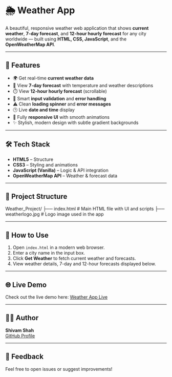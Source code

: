 # 🌦️ Weather App

A beautiful, responsive weather web application that shows **current weather**, **7-day forecast**, and **12-hour hourly forecast** for any city worldwide — built using **HTML, CSS, JavaScript**, and the **OpenWeatherMap API**.

---

## 🚀 Features

- 🌍 Get real-time **current weather data**  
- 📅 View **7-day forecast** with temperature and weather descriptions  
- ⏱️ View **12-hour hourly forecast** (scrollable)  
- 🧠 Smart **input validation** and **error handling**  
- ⚠️ Clean **loading spinner** and **error messages**  
- 🕒 Live **date and time** display  
- 📱 Fully **responsive UI** with smooth animations  
- ✨ Stylish, modern design with subtle gradient backgrounds  

---

## 🛠️ Tech Stack

- **HTML5** – Structure  
- **CSS3** – Styling and animations  
- **JavaScript (Vanilla)** – Logic & API integration  
- **OpenWeatherMap API** – Weather & forecast data  

---

## 📁 Project Structure
Weather_Project/
├── index.html # Main HTML file with UI and scripts
├── weatherlogo.jpg # Logo image used in the app

---

## 🚀 How to Use

1. Open `index.html` in a modern web browser.  
2. Enter a city name in the input box.  
3. Click **Get Weather** to fetch current weather and forecasts.  
4. View weather details, 7-day and 12-hour forecasts displayed below.  

---

## 🌐 Live Demo

Check out the live demo here: [Weather App Live](https://cipher-shivam.github.io/Weather_Project/)

---

## 🙋‍♂️ Author

**Shivam Shah**  
[GitHub Profile](https://github.com/CIPHER-SHIVAM)  

---

## 💬 Feedback

Feel free to open issues or suggest improvements!

